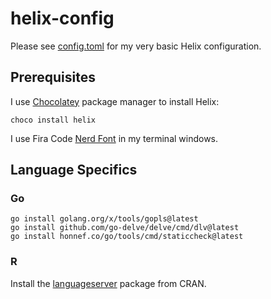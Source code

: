 # helix-config

Please see [config.toml](config.toml) for my very basic Helix configuration.

## Prerequisites

I use [Chocolatey](https://chocolatey.org/) package manager to install Helix:

    choco install helix

I use Fira Code [Nerd Font](https://www.nerdfonts.com/) in my terminal windows.

## Language Specifics

### Go

    go install golang.org/x/tools/gopls@latest
    go install github.com/go-delve/delve/cmd/dlv@latest
    go install honnef.co/go/tools/cmd/staticcheck@latest

### R

Install the [languageserver](https://cran.r-project.org/package=languageserver) package from CRAN.
